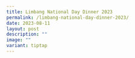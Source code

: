 ```yaml
---
title: Limbang National Day Dinner 2023
permalink: /limbang-national-day-dinner-2023/
date: 2023-08-11
layout: post
description: ""
image: ""
variant: tiptap
---
```

